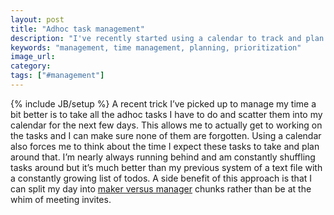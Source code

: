 ```yaml
---
layout: post
title: "Adhoc task management"
description: "I've recently started using a calendar to track and plan every adhoc task I need to do. This has been a huge help in keeping my productivity high."
keywords: "management, time management, planning, prioritization"
image_url:
category:
tags: ["#management"]
---
```

{% include JB/setup %}
A recent trick I’ve picked up to manage my time a bit better is to take all the adhoc tasks I have to do and scatter them into my calendar for the next few days. This allows me to actually get to working on the tasks and I can make sure none of them are forgotten. Using a calendar also forces me to think about the time I expect these tasks to take and plan around that. I’m nearly always running behind and am constantly shuffling tasks around but it’s much better than my previous system of a text file with a constantly growing list of todos. A side benefit of this approach is that I can split my day into [maker versus manager](http://www.paulgraham.com/makersschedule.html) chunks rather than be at the whim of meeting invites.
